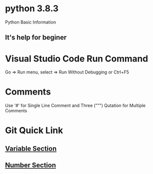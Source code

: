 # python 3.8.3
Python Basic Information

## It's help for beginer 

# Visual Studio Code Run Command
Go => Run menu, select => Run Without Debugging or Ctrl+F5

# Comments 
Use '#' for Single Line Comment and Three (""") Qutation for Multiple Comments

# Git Quick Link

## [Variable Section ](https://github.com/shafaetjsr/python3.8.3/blob/master/Variables.py)

## [Number Section ](https://github.com/shafaetjsr/python3.8.3/blob/master/Number.py)